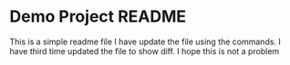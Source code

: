 # Demo Project README
This is a simple readme file
I have update the file using the commands.
I have third time updated the file to show diff.
I hope this is not a problem